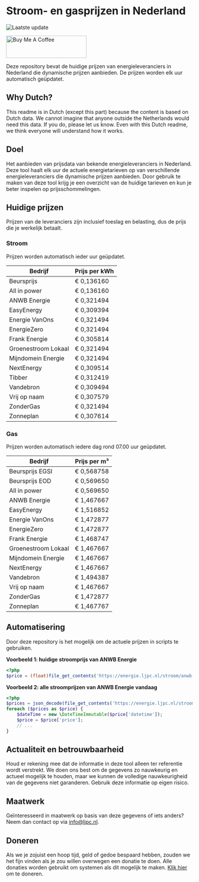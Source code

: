 # Stroom- en gasprijzen in Nederland

![Laatste update](https://img.shields.io/badge/laatste%20update-2025--02--11%2023%3A00%20CET-brightgreen)

<a href="https://www.buymeacoffee.com/Lars-" target="_blank"><img src="https://cdn.buymeacoffee.com/buttons/v2/default-orange.png" alt="Buy Me A Coffee" height="60" style="height: 60px !important;width: 217px !important;" ></a>

Deze repository bevat de huidige prijzen van energieleveranciers in Nederland die dynamische prijzen aanbieden. De prijzen worden elk uur automatisch geüpdatet.

## Why Dutch?

This readme is in Dutch (except this part) because the content is based on Dutch data. We cannot imagine that anyone outside the Netherlands would need this data. If you do, please let us know. Even with this Dutch readme, we think
everyone will understand how it works.

## Doel

Het aanbieden van prijsdata van bekende energieleveranciers in Nederland. Deze tool haalt elk uur de actuele energietarieven op van verschillende energieleveranciers die dynamische prijzen aanbieden. Door gebruik te maken van deze tool
krijg je een overzicht van de huidige tarieven en kun je beter inspelen op prijsschommelingen.

## Huidige prijzen

Prijzen van de leveranciers zijn inclusief toeslag en belasting, dus de prijs die je werkelijk betaalt.

### Stroom

Prijzen worden automatisch ieder uur geüpdatet.

 Bedrijf | Prijs per kWh 
---------|---------------
Beursprijs | € 0,136160
All in power | € 0,136160
ANWB Energie | € 0,321494
EasyEnergy | € 0,309394
Energie VanOns | € 0,321494
EnergieZero | € 0,321494
Frank Energie | € 0,305814
Groenestroom Lokaal | € 0,321494
Mijndomein Energie | € 0,321494
NextEnergy | € 0,309514
Tibber | € 0,312419
Vandebron | € 0,309494
Vrij op naam | € 0,307579
ZonderGas | € 0,321494
Zonneplan | € 0,307614


### Gas

Prijzen worden automatisch iedere dag rond 07.00 uur geüpdatet.

 Bedrijf | Prijs per m³ 
---------|--------------
Beursprijs EGSI | € 0,568758
Beursprijs EOD | € 0,569650
All in power | € 0,569650
ANWB Energie | € 1,467667
EasyEnergy | € 1,516852
Energie VanOns | € 1,472877
EnergieZero | € 1,472877
Frank Energie | € 1,468747
Groenestroom Lokaal | € 1,467667
Mijndomein Energie | € 1,467667
NextEnergy | € 1,467667
Vandebron | € 1,494387
Vrij op naam | € 1,467667
ZonderGas | € 1,472877
Zonneplan | € 1,467767


## Automatisering

Door deze repository is het mogelijk om de actuele prijzen in scripts te gebruiken.

**Voorbeeld 1: huidige stroomprijs van ANWB Energie**

```php
<?php
$price = (float)file_get_contents('https://energie.ljpc.nl/stroom/anwb-energie-nu.txt');

```

**Voorbeeld 2: alle stroomprijzen van ANWB Energie vandaag**

```php
<?php
$prices = json_decode(file_get_contents('https://energie.ljpc.nl/stroom/all-in-power-vandaag.json'),true);
foreach ($prices as $price) {
    $dateTime = new \DateTimeImmutable($price['datetime']);
    $price = $price['price'];
    // ...
}
```

## Actualiteit en betrouwbaarheid

Houd er rekening mee dat de informatie in deze tool alleen ter referentie wordt verstrekt. We doen ons best om de gegevens zo nauwkeurig en actueel mogelijk te houden, maar we kunnen de volledige nauwkeurigheid van de gegevens niet
garanderen. Gebruik deze informatie op eigen risico.

## Maatwerk

Geïnteresseerd in maatwerk op basis van deze gegevens of iets anders? Neem dan contact op
via [info@ljpc.nl](mailto:info@ljpc.nl?subject=Energie%20prijzen).

## Doneren

Als we je zojuist een hoop tijd, geld of gedoe bespaard hebben, zouden we het fijn vinden als je zou willen overwegen een
donatie te doen. Alle donaties worden gebruikt om systemen als dit mogelijk te
maken. [Klik hier](https://www.buymeacoffee.com/Lars-) om te doneren.
